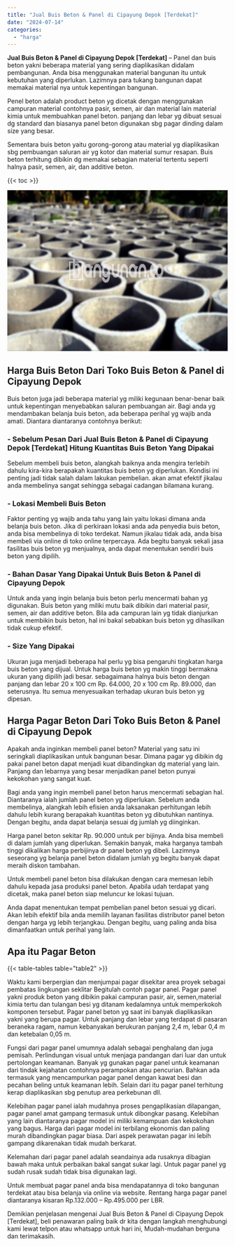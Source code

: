 ```yaml
---
title: "Jual Buis Beton & Panel di Cipayung Depok [Terdekat]"
date: "2024-07-14"
categories: 
  - "harga"
---
```


**Jual Buis Beton & Panel di Cipayung Depok \[Terdekat\]** – Panel dan buis beton yakni beberapa material yang sering diaplikasikan didalam pembangunan. Anda bisa menggunakan material bangunan itu untuk kebutuhan yang diperlukan. Lazimnya para tukang bangunan dapat memakai material nya untuk kepentingan bangunan.

Penel beton adalah product beton yg dicetak dengan menggunakan campuran material contohnya pasir, semen, air dan material lain material kimia untuk membuahkan panel beton. panjang dan lebar yg dibuat sesuai dg standard dan biasanya panel beton digunakan sbg pagar dinding dalam size yang besar.

Sementara buis beton yaitu gorong-gorong atau material yg diaplikasikan sbg pembuangan saluran air yg kotor dan material sumur resapan. Buis beton terhitung dibikin dg memakai sebagian material tertentu seperti halnya pasir, semen, air, dan additive beton.

{{< toc >}}

![Jual Buis Beton & Panel di Cipayung Depok [Terdekat]](/images/jual-panel-buis-beton-murah-07.png)

## Harga Buis Beton Dari Toko Buis Beton & Panel di Cipayung Depok

Buis beton juga jadi beberapa material yg miliki kegunaan benar-benar baik untuk kepentingan menyebabkan saluran pembuangan air. Bagi anda yg mendambakan belanja buis beton, ada beberapa perihal yg wajib anda amati. Diantara diantaranya contohnya berikut:

### \- Sebelum Pesan Dari Jual Buis Beton & Panel di Cipayung Depok \[Terdekat\] Hitung Kuantitas Buis Beton Yang Dipakai

Sebelum membeli buis beton, alangkah baiknya anda mengira terlebih dahulu kira-kira berapakah kuantitas buis beton yg diperlukan. Kondisi ini penting jadi tidak salah dalam lakukan pembelian. akan amat efektif jikalau anda membelinya sangat sehingga sebagai cadangan bilamana kurang.

### \- Lokasi Membeli Buis Beton

Faktor penting yg wajib anda tahu yang lain yaitu lokasi dimana anda belanja buis beton. Jika di perkiraan lokasi anda ada penyedia buis beton, anda bisa membelinya di toko terdekat. Namun jikalau tidak ada, anda bisa membeli via online di toko online terpercaya. Ada begitu banyak sekali jasa fasilitas buis beton yg menjualnya, anda dapat menentukan sendiri buis beton yang dipilih.

### \- Bahan Dasar Yang Dipakai Untuk Buis Beton & Panel di Cipayung Depok

Untuk anda yang ingin belanja buis beton perlu mencermati bahan yg digunakan. Buis beton yang miliki mutu baik dibikin dari material pasir, semen, air dan additive beton. Bila ada campuran lain yg tidak dianjurkan untuk membikin buis beton, hal ini bakal sebabkan buis beton yg dihasilkan tidak cukup efektif.

### \- Size Yang Dipakai

Ukuran juga menjadi beberapa hal perlu yg bisa pengaruhi tingkatan harga buis beton yang dijual. Untuk harga buis beton yg makin tinggi bermakna ukuran yang dipilih jadi besar. sebagaimana halnya buis beton dengan panjang dan lebar 20 x 100 cm Rp. 64.000, 20 x 100 cm Rp. 89.000, dan seterusnya. Itu semua menyesuaikan terhadap ukuran buis beton yg dipesan.

## Harga Pagar Beton Dari Toko Buis Beton & Panel di Cipayung Depok

Apakah anda inginkan membeli panel beton? Material yang satu ini seringkali diaplikasikan untuk bangunan besar. Dimana pagar yg dibikin dg pakai panel beton dapat menjadi kuat dibandingkan dg material yang lain. Panjang dan lebarnya yang besar menjadikan panel beton punyai kekokohan yang sangat kuat.

Bagi anda yang ingin membeli panel beton harus mencermati sebagian hal. Diantaranya ialah jumlah panel beton yg diperlukan. Sebelum anda membelinya, alangkah lebih efisien anda laksanakan perhitungan lebih dahulu lebih kurang berapakah kuantitas beton yg dibutuhkan nantinya. Dengan begitu, anda dapat belanja sesuai dg jumlah yg diinginkan.

Harga panel beton sekitar Rp. 90.000 untuk per bijinya. Anda bisa membeli di dalam jumlah yang diperlukan. Semakin banyak, maka harganya tambah tinggi dikalikan harga perbijinya dr panel beton yg dibeli. Lazimnya seseorang yg belanja panel beton didalam jumlah yg begitu banyak dapat meraih diskon tambahan.

Untuk membeli panel beton bisa dilakukan dengan cara memesan lebih dahulu kepada jasa produksi panel beton. Apabila udah terdapat yang dicetak, maka panel beton siap meluncur ke lokasi tujuan.

Anda dapat menentukan tempat pembelian panel beton sesuai yg dicari. Akan lebih efektif bila anda memilih layanan fasilitas distributor panel beton dengan harga yg lebih terjangkau. Dengan begitu, uang paling anda bisa dimanfaatkan untuk perihal yang lain.

## Apa itu Pagar Beton

{{< table-tables table="table2" >}}

Waktu kami berpergian dan menjumpai pagar disekitar area proyek sebagai pembatas lingkungan seklitar Begitulah contoh pagar panel. Pagar panel yakni produk beton yang dibikin pakai campuran pasir, air, semen,material kimia tertu dan tulangan besi yg ditanam kedalamnya untuk memperkokoh komponen tersebut. Pagar panel beton yg saat ini banyak diaplikasikan yakni yang berupa pagar. Untuk panjang dan lebar yang terdapat di pasaran beraneka ragam, namun kebanyakan berukuran panjang 2,4 m, lebar 0,4 m dan ketebalan 0,05 m.

Fungsi dari pagar panel umumnya adalah sebagai penghalang dan juga pemisah. Perlindungan visual untuk menjaga pandangan dari luar dan untuk pertolongan keamanan. Banyak yg gunakan pagar panel untuk keamanan dari tindak kejahatan contohnya perampokan atau pencurian. Bahkan ada termasuk yang mencampurkan pagar panel dengan kawat besi dan pecahan beling untuk keamanan lebih. Selain dari itu pagar panel terhitung kerap diaplikasikan sbg penutup area perkebunan dll.

Kelebihan pagar panel ialah mudahnya proses pengaplikasian dilapangan, pagar panel amat gampang termasuk untuk dibongkar pasang. Kelebihan yang lain diantaranya pagar model ini miliki kemampuan dan kekokohan yang bagus. Harga dari pagar model ini terbilang ekonomis dan paling murah dibandingkan pagar biasa. Dari aspek perawatan pagar ini lebih gampang dikarenakan tidak mudah berkarat.

Kelemahan dari pagar panel adalah seandainya ada rusaknya dibagian bawah maka untuk perbaikan bakal sangat sukar lagi. Untuk pagar panel yg sudah rusak sudah tidak bisa digunakan lagi.

Untuk membuat pagar panel anda bisa mendapatannya di toko bangunan terdekat atau bisa belanja via online via website. Rentang harga pagar panel diantaranya kisaran Rp.132.000 – Rp.495.000 per LBR.

Demikian penjelasan mengenai Jual Buis Beton & Panel di Cipayung Depok \[Terdekat\], beli penawaran paling baik dr kita dengan langkah menghubungi kami lewat telpon atau whatsapp untuk hari ini, Mudah-mudahan berguna dan terimakasih.
